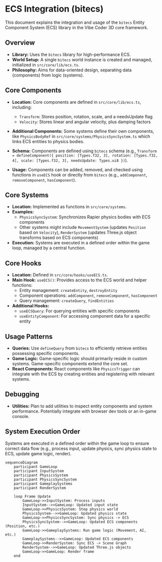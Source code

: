 # ECS Integration (bitecs)

This document explains the integration and usage of the `bitecs` Entity Component System (ECS) library in the Vibe Coder 3D core framework.

## Overview

- **Library:** Uses the `bitecs` library for high-performance ECS.
- **World Setup:** A single `bitecs` world instance is created and managed, initialized in `src/core/lib/ecs.ts`.
- **Philosophy:** Aims for data-oriented design, separating data (components) from logic (systems).

## Core Components

- **Location:** Core components are defined in `src/core/lib/ecs.ts`, including:

  - `Transform`: Stores position, rotation, scale, and a needsUpdate flag
  - `Velocity`: Stores linear and angular velocity, plus damping factors

- **Additional Components:** Some systems define their own components, like `PhysicsBodyRef` in `src/core/systems/PhysicsSyncSystem.ts` which links ECS entities to physics bodies.

- **Schema:** Components are defined using `bitecs` schema (e.g., `Transform = defineComponent({ position: [Types.f32, 3], rotation: [Types.f32, 4], scale: [Types.f32, 3], needsUpdate: Types.ui8 })`).

- **Usage:** Components can be added, removed, and checked using functions in `useECS` hook or directly from `bitecs` (e.g., `addComponent`, `removeComponent`, `hasComponent`).

## Core Systems

- **Location:** Implemented as functions in `src/core/systems`.
- **Examples:**
  - `PhysicsSyncSystem`: Synchronizes Rapier physics bodies with ECS components
  - Other systems might include `MovementSystem` (updates `Position` based on `Velocity`), `RenderSystem` (updates Three.js object transforms based on ECS components)
- **Execution:** Systems are executed in a defined order within the game loop, managed by a central function.

## Core Hooks

- **Location:** Defined in `src/core/hooks/useECS.ts`.
- **Main Hook:** `useECS()`: Provides access to the ECS world and helper functions:
  - Entity management: `createEntity`, `destroyEntity`
  - Component operations: `addComponent`, `removeComponent`, `hasComponent`
  - Query management: `createQuery`, `findEntities`
- **Additional Hooks:**
  - `useECSQuery`: For querying entities with specific components
  - `useEntityComponent`: For accessing component data for a specific entity

## Usage Patterns

- **Queries:** Use `defineQuery` from `bitecs` to efficiently retrieve entities possessing specific components.
- **Game Logic:** Game-specific logic should primarily reside in custom systems. Game-specific components extend the core set.
- **React Components:** React components like `PhysicsTrigger` can integrate with the ECS by creating entities and registering with relevant systems.

## Debugging

- **Utilities:** Plan to add utilities to inspect entity components and system performance. Potentially integrate with browser dev tools or an in-game console.

## System Execution Order

Systems are executed in a defined order within the game loop to ensure correct data flow (e.g., process input, update physics, sync physics state to ECS, update game logic, render).

```mermaid
sequenceDiagram
    participant GameLoop
    participant InputSystem
    participant PhysicsSystem
    participant PhysicsSyncSystem
    participant GameplaySystems
    participant RenderSystem

    loop Frame Update
        GameLoop->>InputSystem: Process inputs
        InputSystem-->>GameLoop: Updated input state
        GameLoop->>PhysicsSystem: Step physics world
        PhysicsSystem-->>GameLoop: Updated physics state
        GameLoop->>PhysicsSyncSystem: Sync physics -> ECS
        PhysicsSyncSystem-->>GameLoop: Updated ECS components (Position, etc.)
        GameLoop->>GameplaySystems: Run game logic (Movement, AI, etc.)
        GameplaySystems-->>GameLoop: Updated ECS components
        GameLoop->>RenderSystem: Sync ECS -> Scene Graph
        RenderSystem-->>GameLoop: Updated Three.js objects
        GameLoop->>GameLoop: Render frame
    end
```
